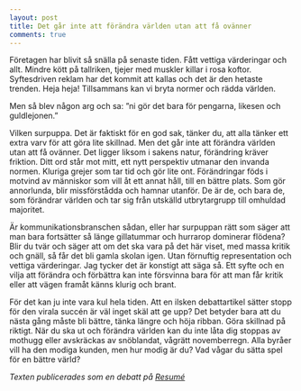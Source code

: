 ```yaml
---
layout: post
title: Det går inte att förändra världen utan att få ovänner
comments: true
---
```


Företagen har blivit så snälla på senaste tiden. Fått vettiga värderingar och allt. Mindre kött på tallriken, tjejer med muskler killar i rosa koftor. Syftesdriven reklam har det kommit att kallas och det är den hetaste trenden. Heja heja! Tillsammans kan vi bryta normer och rädda världen. 

Men så blev någon arg och sa: ”ni gör det bara för pengarna, likesen och guldlejonen.”

Vilken surpuppa. Det är faktiskt för en god sak, tänker du, att alla tänker ett extra varv för att göra lite skillnad. Men det går inte att förändra världen utan att få ovänner. Det ligger liksom i sakens natur, förändring kräver friktion. Ditt ord står mot mitt, ett nytt perspektiv utmanar den invanda normen. Kluriga grejer som tar tid och gör lite ont. Förändringar föds i motvind av människor som vill åt ett annat håll, till en bättre plats. Som gör annorlunda, blir missförstådda och hamnar utanför. De är de, och bara de, som förändrar världen och tar sig från utskälld utbrytargrupp till omhuldad majoritet.

Är kommunikationsbranschen sådan, eller har surpuppan rätt som säger att man bara fortsätter så länge gillatummar och hurrarop dominerar flödena? Blir du tvär och säger att om det ska vara på det här viset, med massa kritik och gnäll, så får det bli gamla skolan igen. Utan förnuftig representation och vettiga värderingar. Jag tycker det är konstigt att säga så. Ett syfte och en vilja att förändra och förbättra kan inte försvinna bara för att man får kritik eller att vägen framåt känns klurig och brant.

För det kan ju inte vara kul hela tiden. Att en ilsken debattartikel sätter stopp för den virala succén är väl inget skäl att ge upp? Det betyder bara att du nästa gång måste bli bättre, tänka längre och höja ribban. Göra skillnad på riktigt. När du ska ut och förändra världen kan du inte låta dig stoppas av mothugg eller avskräckas av snöblandat, vågrätt novemberregn.  Alla byråer vill ha den modiga kunden, men hur modig är du? Vad vågar du sätta spel för en bättre värld?

<i>Texten publicerades som en debatt på [Resumé](http://www.resume.se/nyheter/artiklar/2016/11/16/det-gar-inte-att-forandra-varlden-utan-att-fa-ovanner/) </i>
